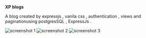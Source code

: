 **XP blogs**

A blog created by expressjs , vanila css , authentication , views and paginationusing postgresSQL , ExpressJs .

![screenshot 1](./screenshots/1)
![screenshot 2](./screenshots/2)
![screenshot 3](./screenshots/3)
